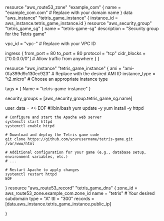 resource "aws_route53_zone" "example_com" {
  name = "example_com.com"  # Replace with your domain name
}
data "aws_instance" "tetris_game_instance" {
  instance_id = aws_instance.tetris_game_instance.id
}
resource "aws_security_group" "tetris_game_sg" {
  name        = "tetris-game-sg"
  description = "Security group for the Tetris game"

  vpc_id = "vpc-"  # Replace with your VPC ID

  ingress {
    from_port   = 80
    to_port     = 80
    protocol    = "tcp"
    cidr_blocks = ["0.0.0.0/0"]  # Allow traffic from anywhere
  }
}

resource "aws_instance" "tetris_game_instance" {
  ami           = "ami-0fa399d9c130ec923"  # Replace with the desired AMI ID
  instance_type = "t2.micro"  # Choose an appropriate instance type

  tags = {
    Name = "tetris-game-instance"
  }

  security_groups = [aws_security_group.tetris_game_sg.name]

  user_data = <<-EOF
    #!/bin/bash
    yum update -y
    yum install -y httpd

    # Configure and start the Apache web server
    systemctl start httpd
    systemctl enable httpd

    # Download and deploy the Tetris game code
    git clone https://github.com/yourusername/tetris-game.git /var/www/html

    # Additional configuration for your game (e.g., database setup, environment variables, etc.)
    # ...

    # Restart Apache to apply changes
    systemctl restart httpd
    EOF
}
resource "aws_route53_record" "tetris_game_dns" {
  zone_id = aws_route53_zone.example_com.zone_id
  name    = "tetris"  # Your desired subdomain
  type    = "A"
  ttl     = "300"
  records = [data.aws_instance.tetris_game_instance.public_ip]
 
 
}
